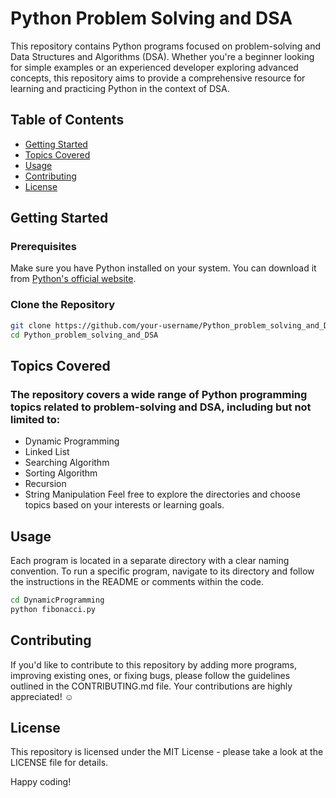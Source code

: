# Python Problem Solving and DSA

This repository contains Python programs focused on problem-solving and Data Structures and Algorithms (DSA). Whether you're a beginner looking for simple examples or an experienced developer exploring advanced concepts, this repository aims to provide a comprehensive resource for learning and practicing Python in the context of DSA.

## Table of Contents

- [Getting Started](#getting-started)
- [Topics Covered](#topics-covered)
- [Usage](#usage)
- [Contributing](#contributing)
- [License](#license)

## Getting Started

### Prerequisites

Make sure you have Python installed on your system. You can download it from [Python's official website](https://www.python.org/downloads/).

### Clone the Repository

```bash
git clone https://github.com/your-username/Python_problem_solving_and_DSA.git
cd Python_problem_solving_and_DSA

```

## Topics Covered

### The repository covers a wide range of Python programming topics related to problem-solving and DSA, including but not limited to:

- Dynamic Programming
- Linked List
- Searching Algorithm
- Sorting Algorithm
- Recursion
- String Manipulation
Feel free to explore the directories and choose topics based on your interests or learning goals.


## Usage
Each program is located in a separate directory with a clear naming convention. To run a specific program, navigate to its directory and follow the instructions in the README or comments within the code.

```bash
cd DynamicProgramming
python fibonacci.py

```

## Contributing

If you'd like to contribute to this repository by adding more programs, improving existing ones, or fixing bugs, please follow the guidelines outlined in the CONTRIBUTING.md file.
Your contributions are highly appreciated! ☺️

## License

This repository is licensed under the MIT License - please take a look at the LICENSE file for details.

Happy coding!

